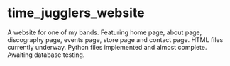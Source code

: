 # time_jugglers_website

A website for one of my bands. Featuring home page, about page, discography page, events page, store page and contact page. HTML files currently underway. Python files implemented and almost complete. Awaiting database testing.
